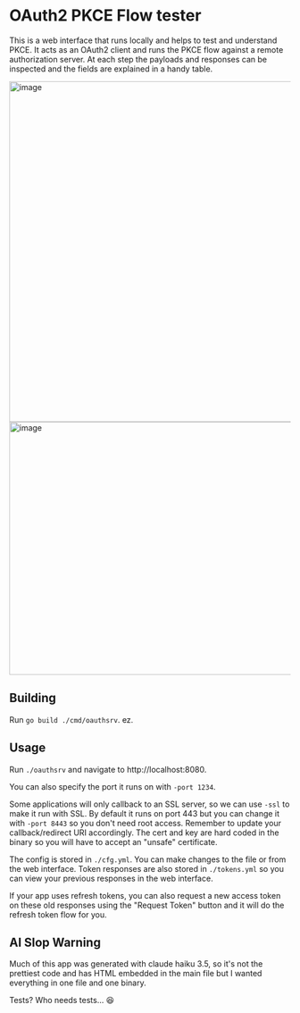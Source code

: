# OAuth2 PKCE Flow tester

This is a web interface that runs locally and helps to test and understand PKCE.  It acts as an OAuth2
client and runs the PKCE flow against a remote authorization server.  At each step the payloads and
responses can be inspected and the fields are explained in a handy table.

<img width="1073" height="610" alt="image" src="https://github.com/user-attachments/assets/1f33eee4-0582-4545-b964-07c0ced9a556" />

<img width="1135" height="453" alt="image" src="https://github.com/user-attachments/assets/89a98b91-aff1-43c4-aba6-2df6727e132e" />

## Building

Run `go build ./cmd/oauthsrv`. ez.

## Usage

Run `./oauthsrv` and navigate to http://localhost:8080.

You can also specify the port it runs on with `-port 1234`.

Some applications will only callback to an SSL server, so we can use `-ssl` to make it run with SSL. By
default it runs on port 443 but you can change it with `-port 8443` so you don't need root access. Remember
to update your callback/redirect URI accordingly.  The cert and key are hard coded in the binary so you
will have to accept an "unsafe" certificate.

The config is stored in `./cfg.yml`.  You can make changes to the file or from the web interface.  Token
responses are also stored in `./tokens.yml` so you can view your previous responses in the web interface.

If your app uses refresh tokens, you can also request a new access token on these old responses using the
"Request Token" button and it will do the refresh token flow for you.

## AI Slop Warning

Much of this app was generated with claude haiku 3.5, so it's not the prettiest code and has HTML embedded
in the main file but I wanted everything in one file and one binary.

Tests?  Who needs tests... 😆
